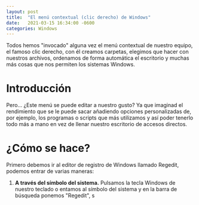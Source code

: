 ```yaml
---
layout: post
title:  "El menú contextual (clic derecho) de Windows"
date:   2021-03-15 16:34:00 -0600
categories: Windows
---
```

Todos hemos "invocado" alguna vez el menú contextual de nuestro equipo, el famoso clic derecho, con él creamos carpetas, elegimos que hacer con nuestros archivos, ordenamos de forma automática el escritorio y muchas más cosas que nos permiten los sistemas Windows.

# Introducción

Pero... ¿Este menú se puede editar a nuestro gusto? Ya que imaginad el rendimiento que se le puede sacar añadiendo opciones personalizadas de, por ejemplo, los programas o scripts que más utilizamos y así poder tenerlo todo más a mano en vez de llenar nuestro escritorio de accesos directos.

# ¿Cómo se hace?

Primero debemos ir al editor de registro de Windows llamado Regedit, podemos entrar de varias maneras:

1. **A través del símbolo del sistema.** Pulsamos la tecla Windows de nuestro teclado o entamos al símbolo del sistema y en la barra de búsqueda ponemos "Regedit", s